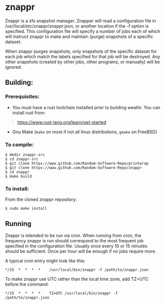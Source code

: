 # znappr

Znappr is a zfs snapshot manager. Znapper will read a configuration file in
/usr/local/etc/znappr/znappr.json, or another location if the -f option is
specified. This configuration file will specify a number of jobs each of
which will instruct znappr to make and maintain (purge) snapshots of a
specific dataset.

When znappr purges snapshots, only snapshots of the specific dataset for
each job which match the labels specified for that job will be destroyed.
Any other snapshots (created by other jobs, other programs, or manually)
will be ignored.

## Building:

### Prerequisites:

-  You must have a rust toolchain installed prior to building weathr. You can install rust from:

> https://www.rust-lang.org/learn/get-started

-  Gnu Make (`make` on most if not all linux distributions, `gmake` on FreeBSD)

### To compile:

```
$ mkdir znappr-src
$ cd znappr-src
$ git clone https://www.github.com/Random-Software-Repo/printwrap
$ git clone https://www.github.com/Random-Software-Repo/znappr
$ cd znappr
$ make build
````

### To install:

From the cloned znappr repository:

```
$ sudo make install
````

## Running

Znappr is intended to be run via cron. When running from cron, the
frequency znappr is run should correspond to the most frequent job
specified in the configuration file. Usually once every 10 or 15
minutes should be sufficient. Once per hour will be enough if no jobs
require more.

A typical cron entry might look like this:
```
*/15  *  *  *  *    /usr/local/bin/znappr -f /path/to/znappr.json
```
To make znappr use UTC rather than the local time zone, add TZ=UTC before the command:
```
*/15  *  *  *  *    TZ=UTC /usr/local/bin/znappr -f /path/to/znappr.json
```
